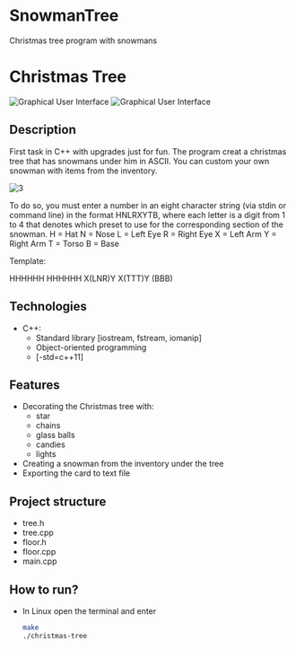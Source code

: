 # SnowmanTree
Christmas tree program with snowmans





# Christmas Tree
![Graphical User Interface](https://user-images.githubusercontent.com/69432977/113629073-895bdd00-966e-11eb-98a9-6b995000f436.png)
![Graphical User Interface](https://user-images.githubusercontent.com/69432977/113629059-85c85600-966e-11eb-84a5-6fbbdcaac805.png) 

## Description
First task in C++ with upgrades just for fun.
The program creat a christmas tree that has snowmans under him in ASCII.
You can custom your own snowman with items from the inventory. 

![3](https://user-images.githubusercontent.com/69432977/113629938-c8d6f900-966f-11eb-88a0-9afee84fec10.png)


To do so, you must enter a number in an eight character string (via stdin or command line) in the format HNLRXYTB, where each letter is a digit from 1 to 4 that denotes which preset to use for the corresponding section of the snowman.
H = Hat
N = Nose
L = Left Eye
R = Right Eye
X = Left Arm
Y = Right Arm
T = Torso
B = Base


Template:

HHHHHH
HHHHHH
X(LNR)Y
X(TTT)Y
 (BBB)



## Technologies
- C++:
  - Standard library [iostream, fstream, iomanip]
  - Object-oriented programming
  - [-std=c++11]
## Features
* Decorating the Christmas tree with:
  * star
  * chains
  * glass balls
  * candies
  * lights
* Creating a snowman from the inventory under the tree
* Exporting the card to text file

## Project structure
- tree.h
- tree.cpp
- floor.h
- floor.cpp
- main.cpp
## How to run?
- In Linux open the terminal and enter
  ```sh
  make
  ./christmas-tree
  ```
